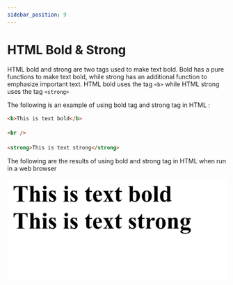 ```yaml
---
sidebar_position: 9
---
```


# HTML Bold & Strong

HTML bold and strong are two tags used to make text bold. Bold has a pure functions to make text bold, while strong has an additional function to emphasize important text. HTML bold uses the tag `<b>` while HTML strong uses the tag `<strong>`

The following is an example of using bold tag and strong tag in HTML :

```html title="index.html"
<b>This is text bold</b>

<br />

<strong>This is text strong</strong>
```

The following are the results of using bold and strong tag in HTML when run in a web browser

![Docs Version Dropdown](./img/html-bold-strong/html-bold-strong.png)

